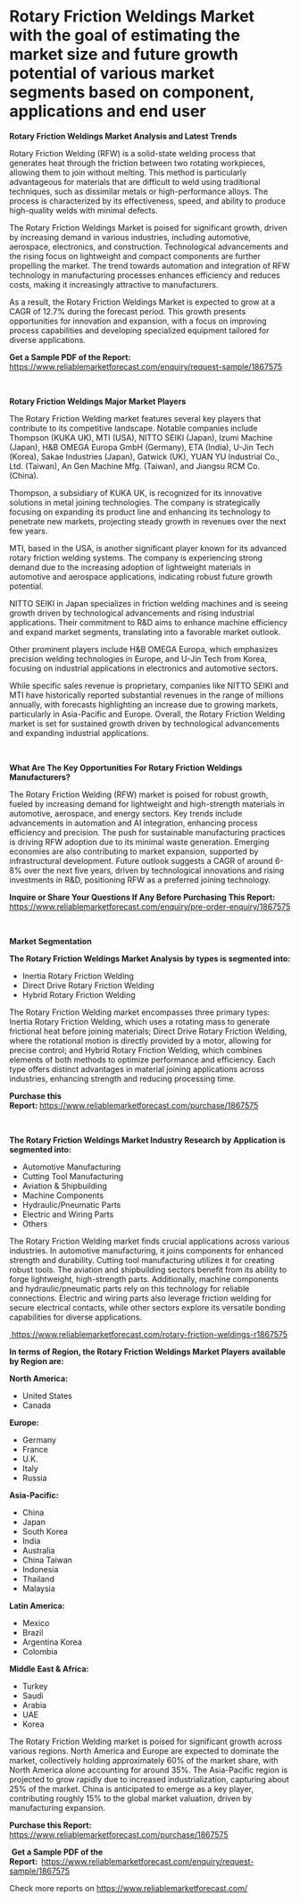 <p><h1>Rotary Friction Weldings Market with the goal of estimating the market size and future growth potential of various market segments based on component, applications and end user</h1></p><p><strong>Rotary Friction Weldings Market Analysis and Latest Trends</strong></p>
<p><p>Rotary Friction Welding (RFW) is a solid-state welding process that generates heat through the friction between two rotating workpieces, allowing them to join without melting. This method is particularly advantageous for materials that are difficult to weld using traditional techniques, such as dissimilar metals or high-performance alloys. The process is characterized by its effectiveness, speed, and ability to produce high-quality welds with minimal defects.</p><p>The Rotary Friction Weldings Market is poised for significant growth, driven by increasing demand in various industries, including automotive, aerospace, electronics, and construction. Technological advancements and the rising focus on lightweight and compact components are further propelling the market. The trend towards automation and integration of RFW technology in manufacturing processes enhances efficiency and reduces costs, making it increasingly attractive to manufacturers.</p><p>As a result, the Rotary Friction Weldings Market is expected to grow at a CAGR of 12.7% during the forecast period. This growth presents opportunities for innovation and expansion, with a focus on improving process capabilities and developing specialized equipment tailored for diverse applications.</p></p>
<p><strong>Get a Sample PDF of the Report:&nbsp;</strong> <a href="https://www.reliablemarketforecast.com/enquiry/request-sample/1867575?utm_campaign=2732&utm_medium=2&utm_source=Github&utm_content=ia&utm_term=28022025&utm_id=rotary-friction-weldings">https://www.reliablemarketforecast.com/enquiry/request-sample/1867575</a></p>
<p>&nbsp;</p>
<p><strong>Rotary Friction Weldings Major Market Players</strong></p>
<p><p>The Rotary Friction Welding market features several key players that contribute to its competitive landscape. Notable companies include Thompson (KUKA UK), MTI (USA), NITTO SEIKI (Japan), Izumi Machine (Japan), H&B OMEGA Europa GmbH (Germany), ETA (India), U-Jin Tech (Korea), Sakae Industries (Japan), Gatwick (UK), YUAN YU Industrial Co., Ltd. (Taiwan), An Gen Machine Mfg. (Taiwan), and Jiangsu RCM Co. (China).</p><p>Thompson, a subsidiary of KUKA UK, is recognized for its innovative solutions in metal joining technologies. The company is strategically focusing on expanding its product line and enhancing its technology to penetrate new markets, projecting steady growth in revenues over the next few years.</p><p>MTI, based in the USA, is another significant player known for its advanced rotary friction welding systems. The company is experiencing strong demand due to the increasing adoption of lightweight materials in automotive and aerospace applications, indicating robust future growth potential.</p><p>NITTO SEIKI in Japan specializes in friction welding machines and is seeing growth driven by technological advancements and rising industrial applications. Their commitment to R&D aims to enhance machine efficiency and expand market segments, translating into a favorable market outlook.</p><p>Other prominent players include H&B OMEGA Europa, which emphasizes precision welding technologies in Europe, and U-Jin Tech from Korea, focusing on industrial applications in electronics and automotive sectors. </p><p>While specific sales revenue is proprietary, companies like NITTO SEIKI and MTI have historically reported substantial revenues in the range of millions annually, with forecasts highlighting an increase due to growing markets, particularly in Asia-Pacific and Europe. Overall, the Rotary Friction Welding market is set for sustained growth driven by technological advancements and expanding industrial applications.</p></p>
<p>&nbsp;</p>
<p><strong>What Are The Key Opportunities For Rotary Friction Weldings Manufacturers?</strong></p>
<p><p>The Rotary Friction Welding (RFW) market is poised for robust growth, fueled by increasing demand for lightweight and high-strength materials in automotive, aerospace, and energy sectors. Key trends include advancements in automation and AI integration, enhancing process efficiency and precision. The push for sustainable manufacturing practices is driving RFW adoption due to its minimal waste generation. Emerging economies are also contributing to market expansion, supported by infrastructural development. Future outlook suggests a CAGR of around 6-8% over the next five years, driven by technological innovations and rising investments in R&D, positioning RFW as a preferred joining technology.</p></p>
<p><strong>Inquire or Share Your Questions If Any Before Purchasing This Report:</strong> <a href="https://www.reliablemarketforecast.com/enquiry/pre-order-enquiry/1867575?utm_campaign=2732&utm_medium=2&utm_source=Github&utm_content=ia&utm_term=28022025&utm_id=rotary-friction-weldings">https://www.reliablemarketforecast.com/enquiry/pre-order-enquiry/1867575</a></p>
<p>&nbsp;</p>
<p><strong>Market Segmentation</strong></p>
<p><strong>The Rotary Friction Weldings Market Analysis by types is segmented into:</strong></p>
<p><ul><li>Inertia Rotary Friction Welding</li><li>Direct Drive Rotary Friction Welding</li><li>Hybrid Rotary Friction Welding</li></ul></p>
<p><p>The Rotary Friction Welding market encompasses three primary types: Inertia Rotary Friction Welding, which uses a rotating mass to generate frictional heat before joining materials; Direct Drive Rotary Friction Welding, where the rotational motion is directly provided by a motor, allowing for precise control; and Hybrid Rotary Friction Welding, which combines elements of both methods to optimize performance and efficiency. Each type offers distinct advantages in material joining applications across industries, enhancing strength and reducing processing time.</p></p>
<p><strong>Purchase this Report:&nbsp;</strong><a href="https://www.reliablemarketforecast.com/purchase/1867575?utm_campaign=2732&utm_medium=2&utm_source=Github&utm_content=ia&utm_term=28022025&utm_id=rotary-friction-weldings">https://www.reliablemarketforecast.com/purchase/1867575</a></p>
<p>&nbsp;</p>
<p><strong>The Rotary Friction Weldings Market Industry Research by Application is segmented into:</strong></p>
<p><ul><li>Automotive Manufacturing</li><li>Cutting Tool Manufacturing</li><li>Aviation & Shipbuilding</li><li>Machine Components</li><li>Hydraulic/Pneumatic Parts</li><li>Electric and Wiring Parts</li><li>Others</li></ul></p>
<p><p>The Rotary Friction Welding market finds crucial applications across various industries. In automotive manufacturing, it joins components for enhanced strength and durability. Cutting tool manufacturing utilizes it for creating robust tools. The aviation and shipbuilding sectors benefit from its ability to forge lightweight, high-strength parts. Additionally, machine components and hydraulic/pneumatic parts rely on this technology for reliable connections. Electric and wiring parts also leverage friction welding for secure electrical contacts, while other sectors explore its versatile bonding capabilities for diverse applications.</p></p>
<p><a href="https://www.reliablemarketforecast.com/rotary-friction-weldings-r1867575?utm_campaign=2732&utm_medium=2&utm_source=Github&utm_content=ia&utm_term=28022025&utm_id=rotary-friction-weldings">&nbsp;https://www.reliablemarketforecast.com/rotary-friction-weldings-r1867575</a></p>
<p><strong>In terms of Region, the Rotary Friction Weldings Market Players available by Region are:</strong></p>
<p>
    <p> <strong> North America: </strong>
        <ul>
            <li>United States</li>
            <li>Canada</li>
        </ul>
        </p> 
    <p> <strong> Europe: </strong>
        <ul>
            <li>Germany</li>
            <li>France</li>
            <li>U.K.</li>
            <li>Italy</li>
            <li>Russia</li>
        </ul>
        </p> 
    <p> <strong> Asia-Pacific: </strong>
        <ul>
            <li>China</li>
            <li>Japan</li>
            <li>South Korea</li>
            <li>India</li>
            <li>Australia</li>
            <li>China Taiwan</li>
            <li>Indonesia</li>
            <li>Thailand</li>
            <li>Malaysia</li>
        </ul>
        </p> 
    <p> <strong> Latin America: </strong>
        <ul>
            <li>Mexico</li>
            <li>Brazil</li>
            <li>Argentina Korea</li>
            <li>Colombia</li>
        </ul>
        </p> 
    <p> <strong> Middle East & Africa: </strong>
        <ul>
            <li>Turkey</li>
            <li>Saudi</li>
            <li>Arabia</li>
            <li>UAE</li>
            <li>Korea</li>
        </ul>
    </p>
    </p>
<p><p>The Rotary Friction Welding market is poised for significant growth across various regions. North America and Europe are expected to dominate the market, collectively holding approximately 60% of the market share, with North America alone accounting for around 35%. The Asia-Pacific region is projected to grow rapidly due to increased industrialization, capturing about 25% of the market. China is anticipated to emerge as a key player, contributing roughly 15% to the global market valuation, driven by manufacturing expansion.</p></p>
<p><strong>Purchase this Report: </strong><a href="https://www.reliablemarketforecast.com/purchase/1867575?utm_campaign=2732&utm_medium=2&utm_source=Github&utm_content=ia&utm_term=28022025&utm_id=rotary-friction-weldings">https://www.reliablemarketforecast.com/purchase/1867575</a></p>
<p>&nbsp;<strong>Get a Sample PDF of the Report:&nbsp;&nbsp;</strong><a href="https://www.reliablemarketforecast.com/enquiry/request-sample/1867575?utm_campaign=2732&utm_medium=2&utm_source=Github&utm_content=ia&utm_term=28022025&utm_id=rotary-friction-weldings">https://www.reliablemarketforecast.com/enquiry/request-sample/1867575</a></p>
<p><strong></strong></p>
<p>Check more reports on <a href="https://www.reliablemarketforecast.com/?utm_campaign=2732&utm_medium=2&utm_source=Github&utm_content=ia&utm_term=28022025&utm_id=rotary-friction-weldings">https://www.reliablemarketforecast.com/</a></p>